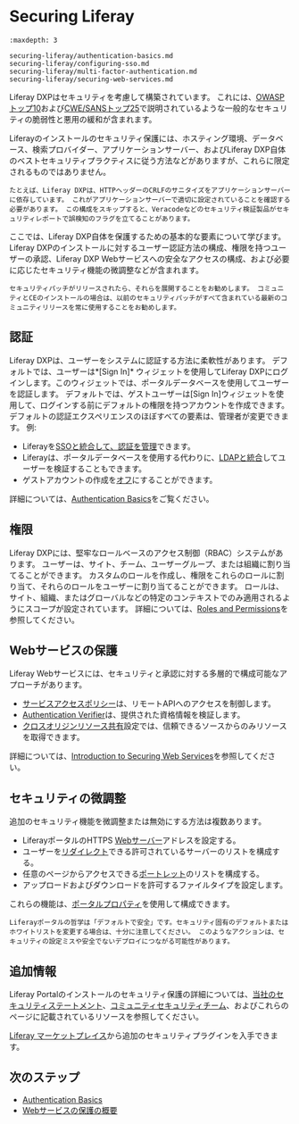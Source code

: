 # Securing Liferay

```{toctree}
:maxdepth: 3

securing-liferay/authentication-basics.md
securing-liferay/configuring-sso.md
securing-liferay/multi-factor-authentication.md
securing-liferay/securing-web-services.md
```

Liferay DXPはセキュリティを考慮して構築されています。 これには、[OWASPトップ10](https://www.owasp.org/index.php/Top_10_2013-Top_10)および[CWE/SANSトップ25](https://www.sans.org/top25-software-errors/)で説明されているような一般的なセキュリティの脆弱性と悪用の緩和が含まれます。

Liferayのインストールのセキュリティ保護には、ホスティング環境、データベース、検索プロバイダー、アプリケーションサーバー、およびLiferay DXP自体のベストセキュリティプラクティスに従う方法などがありますが、これらに限定されるものではありません。

```{note}
たとえば、Liferay DXPは、HTTPヘッダーのCRLFのサニタイズをアプリケーションサーバーに依存しています。 これがアプリケーションサーバーで適切に設定されていることを確認する必要があります。 この構成をスキップすると、Veracodeなどのセキュリティ検証製品がセキュリティレポートで誤検知のフラグを立てることがあります。
```

ここでは、Liferay DXP自体を保護するための基本的な要素について学びます。 Liferay DXPのインストールに対するユーザー認証方法の構成、権限を持つユーザーの承認、Liferay DXP Webサービスへの安全なアクセスの構成、および必要に応じたセキュリティ機能の微調整などが含まれます。

```{important}
セキュリティパッチがリリースされたら、それらを展開することをお勧めします。 コミュニティとCEのインストールの場合は、以前のセキュリティパッチがすべて含まれている最新のコミュニティリリースを常に使用することをお勧めします。
```

## 認証

Liferay DXPは、ユーザーをシステムに認証する方法に柔軟性があります。 デフォルトでは、ユーザーは*[Sign In]* ウィジェットを使用してLiferay DXPにログインします。このウィジェットでは、ポータルデータベースを使用してユーザーを認証します。 デフォルトでは、ゲストユーザーは[Sign In]ウィジェットを使用して、ログインする前にデフォルトの権限を持つアカウントを作成できます。 デフォルトの認証エクスペリエンスのほぼすべての要素は、管理者が変更できます。 例:

  - Liferayを[SSOと統合して、認証を管理](./configuring-sso/README.md)できます。
  - Liferayは、ポータルデータベースを使用する代わりに、[LDAPと統合](../../users-and-permissions/devops/connecting-to-a-user-directory/connecting-to-an-ldap-directory.md)してユーザーを検証することもできます。
  - ゲストアカウントの作成を[オフ](./authentication-basics.md#disabling-guest-account-creation)にすることができます。

詳細については、[Authentication Basics](./authentication-basics.md)をご覧ください。

## 権限

Liferay DXPには、堅牢なロールベースのアクセス制御（RBAC）システムがあります。 ユーザーは、サイト、チーム、ユーザーグループ、または組織に割り当てることができます。 カスタムのロールを作成し、権限をこれらのロールに割り当て、それらのロールをユーザーに割り当てることができます。 ロールは、サイト、組織、またはグローバルなどの特定のコンテキストでのみ適用されるようにスコープが設定されています。 詳細については、[Roles and Permissions](../../users-and-permissions/roles-and-permissions/README.md)を参照してください。

## Webサービスの保護

Liferay Webサービスには、セキュリティと承認に対する多層的で構成可能なアプローチがあります。

  - [サービスアクセスポリシー](./securing-web-services/setting-service-access-policies.md)は、リモートAPIへのアクセスを制御します。
  - [Authentication Verifier](./securing-web-services/using-authentication-verifiers.md)は、提供された資格情報を検証します。
  - [クロスオリジンリソース共有](./securing-web-services/setting-up-cors.md)設定では、信頼できるソースからのみリソースを取得できます。

詳細については、[Introduction to Securing Web Services](./securing-web-services/introduction-to-securing-web-services.md)を参照してください。

## セキュリティの微調整

追加のセキュリティ機能を微調整または無効にする方法は複数あります。

  - LiferayポータルのHTTPS [Webサーバー](https://docs.liferay.com/portal/7.2-latest/propertiesdoc/portal.properties.html#Web%20Server)アドレスを設定する。
  - ユーザーを[リダイレクト](https://docs.liferay.com/portal/7.2-latest/propertiesdoc/portal.properties.html#Redirect)できる許可されているサーバーのリストを構成する。
  - 任意のページからアクセスできる[ポートレット](https://docs.liferay.com/portal/7.2-latest/propertiesdoc/portal.properties.html#Portlet)のリストを構成する。
  - アップロードおよびダウンロードを許可するファイルタイプを設定します。

これらの機能は、[ポータルプロパティ](https://docs.liferay.com/portal/7.2-latest/propertiesdoc/portal.properties.html)を使用して構成できます。

```{warning}
Liferayポータルの哲学は「デフォルトで安全」です。セキュリティ固有のデフォルトまたはホワイトリストを変更する場合は、十分に注意してください。 このようなアクションは、セキュリティの設定ミスや安全でないデプロイにつながる可能性があります。
```

## 追加情報

Liferay Portalのインストールのセキュリティ保護の詳細については、[当社のセキュリティステートメント](https://www.liferay.com/security)、[コミュニティセキュリティチーム](https://portal.liferay.dev/people/community-security-team)、およびこれらのページに記載されているリソースを参照してください。

[Liferay マーケットプレイス](https://www.liferay.com/marketplace)から追加のセキュリティプラグインを入手できます。

## 次のステップ

  - [Authentication Basics](./authentication-basics.md)
  - [Webサービスの保護の概要](./securing-web-services/introduction-to-securing-web-services.md)
